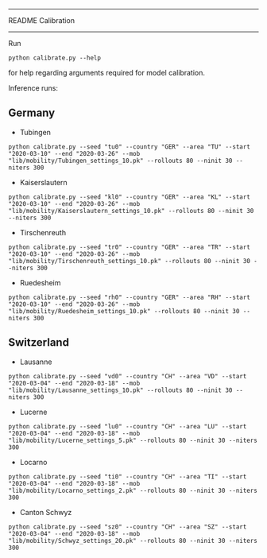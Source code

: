 ***************************
README Calibration
***************************

Run

```python calibrate.py --help```

for help regarding arguments required for model calibration.

Inference runs:

## Germany
* Tubingen 
```
python calibrate.py --seed "tu0" --country "GER" --area "TU" --start "2020-03-10" --end "2020-03-26" --mob "lib/mobility/Tubingen_settings_10.pk" --rollouts 80 --ninit 30 --niters 300
```

* Kaiserslautern 
```
python calibrate.py --seed "kl0" --country "GER" --area "KL" --start "2020-03-10" --end "2020-03-26" --mob "lib/mobility/Kaiserslautern_settings_10.pk" --rollouts 80 --ninit 30 --niters 300
```

* Tirschenreuth 
```
python calibrate.py --seed "tr0" --country "GER" --area "TR" --start "2020-03-10" --end "2020-03-26" --mob "lib/mobility/Tirschenreuth_settings_10.pk" --rollouts 80 --ninit 30 --niters 300
```

* Ruedesheim
```
python calibrate.py --seed "rh0" --country "GER" --area "RH" --start "2020-03-10" --end "2020-03-26" --mob "lib/mobility/Ruedesheim_settings_10.pk" --rollouts 80 --ninit 30 --niters 300
```

## Switzerland
* Lausanne 
```
python calibrate.py --seed "vd0" --country "CH" --area "VD" --start "2020-03-04" --end "2020-03-18" --mob "lib/mobility/Lausanne_settings_10.pk" --rollouts 80 --ninit 30 --niters 300
```

* Lucerne
```
python calibrate.py --seed "lu0" --country "CH" --area "LU" --start "2020-03-04" --end "2020-03-18" --mob "lib/mobility/Lucerne_settings_5.pk" --rollouts 80 --ninit 30 --niters 300
```

* Locarno 
```
python calibrate.py --seed "ti0" --country "CH" --area "TI" --start "2020-03-04" --end "2020-03-18" --mob "lib/mobility/Locarno_settings_2.pk" --rollouts 80 --ninit 30 --niters 300
```

* Canton Schwyz 
```
python calibrate.py --seed "sz0" --country "CH" --area "SZ" --start "2020-03-04" --end "2020-03-18" --mob "lib/mobility/Schwyz_settings_20.pk" --rollouts 80 --ninit 30 --niters 300
```